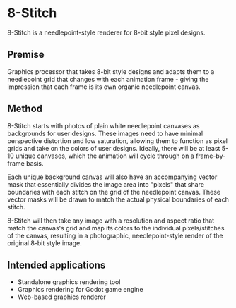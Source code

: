 # 8-Stitch
8-Stitch is a needlepoint-style renderer for 8-bit style pixel designs.

## Premise
Graphics processor that takes 8-bit style designs and adapts them to a needlepoint grid that changes with each animation frame - giving the impression that each frame is its own organic needlepoint canvas.

## Method
8-Stitch starts with photos of plain white needlepoint canvases as backgrounds for user designs. These images need to have minimal perspective distortion and low saturation, allowing them to function as pixel grids and take on the colors of user designs. Ideally, there will be at least 5-10 unique canvases, which the animation will cycle through on a frame-by-frame basis.

Each unique background canvas will also have an accompanying vector mask that essentially divides the image area into "pixels" that share boundaries with each stitch on the grid of the needlepoint canvas. These vector masks will be drawn to match the actual physical boundaries of each stitch.

8-Stitch will then take any image with a resolution and aspect ratio that match the canvas's grid and map its colors to the individual pixels/stitches of the canvas, resulting in a photographic, needlepoint-style render of the original 8-bit style image.

## Intended applications
- Standalone graphics rendering tool
- Graphics rendering for Godot game engine
- Web-based graphics renderer
